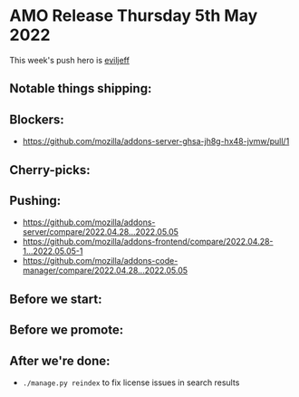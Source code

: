 # AMO Release Thursday 5th May 2022

This week's push hero is [eviljeff](https://github.com/eviljeff)

## Notable things shipping:

## Blockers:
- https://github.com/mozilla/addons-server-ghsa-jh8g-hx48-jvmw/pull/1

## Cherry-picks:

## Pushing:

- https://github.com/mozilla/addons-server/compare/2022.04.28...2022.05.05
- https://github.com/mozilla/addons-frontend/compare/2022.04.28-1...2022.05.05-1
- https://github.com/mozilla/addons-code-manager/compare/2022.04.28...2022.05.05

## Before we start:

## Before we promote:

## After we're done:
- `./manage.py reindex` to fix license issues in search results
